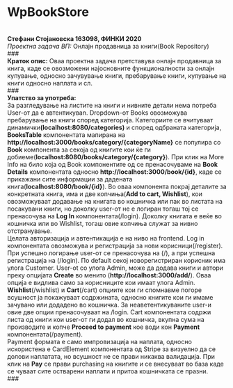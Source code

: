 # WpBookStore
 <br>
<b>Стефани Стојановска 163098, ФИНКИ 2020</b><br>
<i>Проектна задача ВП:</i> Онлајн продавница за книги(Book Repository)<br>
###<br>
<b>Краток опис:</b>
Оваа проектна задача претставува онлајн продавница за книга, каде се овозможени најосновните функционалности за онлајн купување, односно
зачувување книги, пребарување книги, купување на книги односно наплата и сл.
<br>
###<br>
<b>Упатство за употреба:</b><br>
За разгледување на листите на книги и нивните детали нема потреба User-от да е автентикуваn. Dropdown-от Books овозможува пребарување на 
книги според категорија. Категориите се вчитуваат динамички<b>(localhost:8080/categories)</b> и според одбраната категорија, <b>BooksTable</b> 
компонентата мапирана на <b>http://localhost:3000/books/category/{categoryName}</b> се популира со <b>Book</b> компонента за секоја од книгите кои 
ќе ги добиеме(<b>localhost:8080/books/category/{category}</b>). 
При клик на More Info на било која од Book компонентите oд  се пренасочуваме на <b>Book Details</b> компонентата односно <b>http://localhost:3000/book/{id}</b>, каде се прикажани сите информации 
за дадената книга(<b>localhost:8080/book/{id}</b>). Во оваа компонента покрај деталите за конкретната книга, има и две копчиња(<b>Add to cart, Wishlist</b>),
кои овозможуваат додавање на книгата во кошничка или пак во листата на посакувани книги, но доколку user-от не е логиран тогаш тој се пренасочува
на <b>Log In</b> компонентата(/login). Доколку книгата е веќе во кошничка или во Wishlist, тогаш овие копчиња служат за нивно отстранување.<br>
Целата авторизација и автентикација е на ниво на frontend. Log in компонентата овозможува и регистрација за нови корисници(/register). При успешно логирање user-от
се пренасочува на (/), а при успешна регистрација на (/login). По default секој новорегистриран корисник има улога Customer. User-ot со улога Admin,
може да додава книги и автори преку опцијата <b>Create</b> во менито (<b>http://localhost:3000/add/</b>). Оваа опција е видлива само за корисниците кои имаат улога Admin.
<b>Wishlist</b>(/wishlist) и <b>Cart</b>(/cart) опциите кои ги спомнавме погоре всушност ја покажуваат содржината, односно книгите кои ги имаме зачувано или додадено во кошничка.
За неаветентикуваните user-и овие две опции пренасочуваат нa /login. Cart компонентата содржи листа од книги кои user-от ги додал во кошничка, вкупна сума на 
производите и копче <b>Proceed to payment</b> кое води кон <b>Payment</b> компонентата(/payment).<br>
Payment формата е само импровизација на наплата, односно искористена е CardElement компонентата од Stripe за визуелно да се долови наплатата, но всушност не се прави
никаква валидација. При клик на <b>Pay</b> се прави purchasing на книгите и се внесуваат во база каде се чуваат сите остварени наплати и притоа кошничката се празни.
<br>
###








